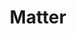---
guid: 1040
title: "Matter"
category: Matter
description: "Matter to address the issue of interoperability.
Matter is a new protocol whose initial goal is to respond to a major problem in the connected home world: interoperability. Indeed, the first will of Matter is to be the universal protocol which will interconnect the whole house. Matter was born from the association of the big names in Silicon Valley dominating the voice assistant market: Amazon, Apple and Google who have joined forces to propose a common protocol on which their ecosystems will communicate. Matter does not only depend on the 3 American giants since it is more than 220 different companies which participate in the development with in particular the leaders of the sector in France such as Somfy, Schneider Electric or Legrand."
url: "https://buildwithmatter.com/"
locale: en_GB
sitemap:
  changefreq: 'monthly'
  exclude: 'no'
  priority: 0.5
  lastmod:  # date to end modification
---